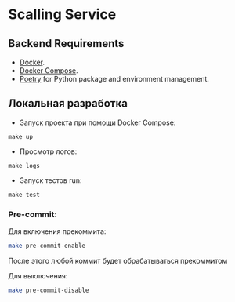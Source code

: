 # Scalling Service

## Backend Requirements

* [Docker](https://www.docker.com/).
* [Docker Compose](https://docs.docker.com/compose/install/).
* [Poetry](https://python-poetry.org/) for Python package and environment management.

## Локальная разработка

* Запуск проекта при помощи Docker Compose:
```shell
make up
```

* Просмотр логов:
```shell
make logs
```

* Запуск тестов run:
```shell
make test
```

### Pre-commit:

Для включения прекоммита:

```bash
make pre-commit-enable
```
После этого любой коммит будет обрабатываться прекоммитом

Для выключения:

```bash
make pre-commit-disable
```
